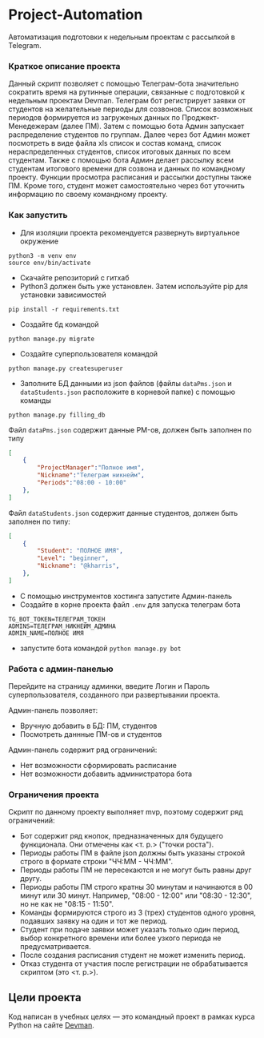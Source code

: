 # Project-Automation
Автоматизация подготовки к недельным проектам c рассылкой в Telegram.


### Краткое описание проекта
Данный скрипт позволяет с помощью Телеграм-бота значительно сократить время на рутинные операции, связанные с подготовкой к недельным проектам Devman.
Телеграм бот регистрирует заявки от студентов на желательные периоды для созвонов. Список возможных периодов формируется из загруженых данных по Проджект-Менедежерам (далее ПМ). Затем с помощью бота Админ запускает распределение студентов по группам. Далее через бот Админ может посмотреть в виде файла xls список и состав команд, список нераспределенных студентов, список итоговых данных по всем студентам. Также с помощью бота Админ делает рассылку всем студентам итогового времени для созвона и данных по командному проекту. Функции просмотра расписания и рассылки доступны также ПМ. Кроме того, студент может самостоятельно через бот уточнить информацию по своему командному проекту.



### Как запустить

- Для изоляции проекта рекомендуется развернуть виртуальное окружение
  
```
python3 -m venv env
source env/bin/activate
```

- Скачайте репозиторий с гитхаб
- Python3 должен быть уже установлен. Затем используйте pip для установки зависимостей

```
pip install -r requirements.txt
```

- Создайте бд командой 

```
python manage.py migrate
``` 

- Создайте суперпользователя командой 
  
```
python manage.py createsuperuser
```

- Заполните БД данными из json файлов (файлы `dataPms.json` и `dataStudents.json` расположите в корневой папке) с помощью команды
  
```
python manage.py filling_db
```

Файл `dataPms.json` содержит данные PM-ов, должен быть заполнен по типу

```json
[
    {
        "ProjectManager":"Полное имя",
        "Nickname":"Телеграм никнейм",
        "Periods":"08:00 - 10:00"
    },
]
```

Файл `dataStudents.json` содержит данные студентов,  должен быть заполнен по типу:

```json
[
    {
        "Student": "ПОЛНОЕ ИМЯ",
        "Level": "beginner",
        "Nickname": "@kharris",
    },
]
```
- С помощью инструментов хостинга запустите Админ-панель
- Создайте в корне проекта файл `.env` для запуска телеграм бота

```
TG_BOT_TOKEN=ТЕЛЕГРАМ_ТОКЕН
ADMINS=ТЕЛЕГРАМ_НИКНЕЙМ_АДМИНА
ADMIN_NAME=ПОЛНОЕ ИМЯ
```

- запустите бота командой `python manage.py bot`



### Работа с админ-панелью

Перейдите на страницу админки, введите Логин и Пароль суперпользователя, созданного при развертывании проекта. 

Админ-панель позволяет:
- Вручную добавить в БД: ПМ, студентов
- Посмотреть даннные ПМ-ов и студентов 

Админ-панель содержит ряд ограничений:
- Нет возможности сформировать расписание
- Нет возможности добавить администратора бота


### Ограничения проекта

Скрипт по данному проекту выполняет mvp, поэтому содержит ряд ограничений:

- Бот содержит ряд кнопок, предназначенных для будущего функционала. Они отмечены как <т. р.> ("точки роста").
- Периоды работы ПМ в файле json должны быть указаны строкой строго в формате строки "ЧЧ:ММ - ЧЧ:ММ".
- Периоды работы ПМ не пересекаются и не могут быть равны друг другу.
- Периоды работы ПМ строго кратны 30 минутам  и начинаются в 00 минут или 30 минут. Например, "08:00 - 12:00" или "08:30 - 12:30",
но не как не "08:15 - 11:50".
- Команды формируются строго из 3 (трех) студентов одного уровня, подавших заявку на один и тот же период. 
- Студент при подаче заявки может указать только один период, выбор конкретного времени или более узкого периода не предусматривается.
- После создания расписания студент не может изменить период.
- Отказ студента от участия после регистрации не обрабатывается скриптом (это <т. р.>).


## Цели проекта

Код написан в учебных целях — это командный проект в рамках курса Python на сайте [Devman](https://dvmn.org).